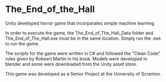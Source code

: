 # The_End_of_the_Hall
Unity developed horror game that incorporates simple machine learning

In order to execute the game, the The_End_of_The_Hall_Data folder and The_End_of_The_Hall.exe must be in the same location. Simply run the .exe to run the game.

The scripts for the game were written in C# and followed the "Clean Code" rules given by Robeert Martin in his book. Models were developed in blender and some were downloaded from the Unity asset store.

This game was developed as a Senior Project at the University of Scranton.
